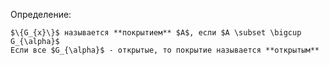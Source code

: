 Определение:
```spoiler-markdown
$\{G_{x}\}$ называется **покрытием** $A$, если $A \subset \bigcup G_{\alpha}$
Если все $G_{\alpha}$ - открытые, то покрытие называется **открытым**
```
